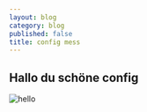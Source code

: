 ```yaml
---
layout: blog
category: blog
published: false
title: config mess
---
```


## Hallo du schöne config

![hello](/{{site.baseurl}}/media/06.jpg)